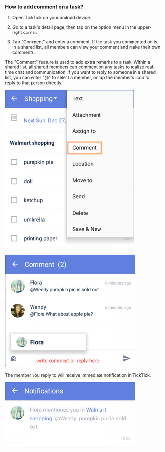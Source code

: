 ### How to add comment on a task?

1. Open TickTick on your android device.

2. Go to a task's detail page, then tap on the option menu in the upper-right corner.

3. Tap "Comment" and enter a comment. If the task you commented on is in a shared list, all members can view your comment and make their own comments.

The "Comment" feature is used to add extra remarks to a task. Within a shared list, all shared members can comment on any tasks to realize real-time chat and communication. If you want to reply to someone in a shared list, you can enter "@" to select a member, or tap the member's icon to reply to that person directly.

![](comment1.png)

![](comment20.png)

The member you reply to will receive immediate notification in TickTick.

![](comment3.png)

